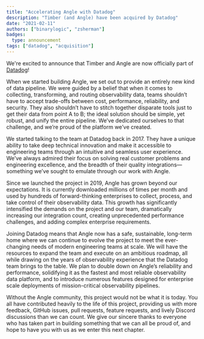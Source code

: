 ```yaml
---
title: "Accelerating Angle with Datadog"
description: "Timber (and Angle) have been acquired by Datadog"
date: "2021-02-11"
authors: ["binarylogic", "zsherman"]
badges:
  type: announcement
tags: ["datadog", "acquisition"]
---
```


We're excited to announce that Timber and Angle are now officially part of [Datadog][datadog]!

When we started building Angle, we set out to provide an entirely new kind of data pipeline. We were guided by a belief that when it comes to collecting, transforming, and routing observability data, teams shouldn’t have to accept trade-offs between cost, performance, reliability, and security. They also shouldn’t have to stitch together disparate tools just to get their data from point A to B; the ideal solution should be simple, yet robust, and unify the entire pipeline. We’ve dedicated ourselves to that challenge, and we’re proud of the platform we’ve created.

We started talking to the team at Datadog back in 2017. They have a unique ability to take deep technical innovation and make it accessible to engineering teams through an intuitive and seamless user experience. We’ve always admired their focus on solving real customer problems and engineering excellence, and the breadth of their quality integrations—something we’ve sought to emulate through our work with Angle.

Since we launched the project in 2019, Angle has grown beyond our expectations. It is currently downloaded millions of times per month and used by hundreds of forward-thinking enterprises to collect, process, and take control of their observability data. This growth has significantly intensified the demands on the project and our team, dramatically increasing our integration count, creating unprecedented performance challenges, and adding complex enterprise requirements.

Joining Datadog means that Angle now has a safe, sustainable, long-term home where we can continue to evolve the project to meet the ever-changing needs of modern engineering teams at scale. We will have the resources to expand the team and execute on an ambitious roadmap, all while drawing on the years of observability experience that the Datadog team brings to the table. We plan to double down on Angle’s reliability and performance, solidifying it as the fastest and most reliable observability data platform, and to introduce numerous features designed for enterprise scale deployments of mission-critical observability pipelines.

Without the Angle community, this project would not be what it is today. You all have contributed heavily to the life of this project, providing us with more feedback, GitHub issues, pull requests, feature requests, and lively Discord discussions than we can count. We give our sincere thanks to everyone who has taken part in building something that we can all be proud of, and hope to have you with us as we enter this next chapter.

[datadog]: https://www.datadoghq.com
